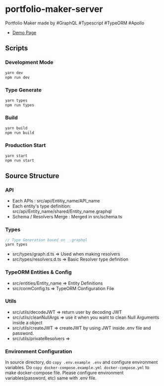 # portfolio-maker-server

Portfolio Maker made by #GraphQL #Typescript #TypeORM #Apollo

- [Demo Page](https://portfolio-maker-server.lopun.org/playground)

## Scripts

### Development Mode

```js
yarn dev
npm run dev
```

### Type Generate

```js
yarn types
npm run types
```

### Build

```js
yarn build
npm run build
```

### Production Start

```js
yarn start
npm run start
```

## Source Structure

### API

- Each APIs : src/api/Entitiy_name/API_name
- Each entity's type definition: src/api/Entity_name/shared/Entity_name.graphql
- Schema / Resolvers Merge : Merged in src/schema.ts

### Types

```js
// Type Generation based on _.graphql
yarn types
```

- src/types/graph.d.ts => Used when making resolvers
- src/types/resolvers.d.ts => Basic Resolver type definition

### TypeORM Entities & Config

- src/entities/Entity_name => Entity Definitions
- src/cormConfig.ts => TypeORM Configuration File

### Utils

- src/utils/decodeJWT => return user by decoding JWT
- src/utils/cleanNullArgs => use it when you want to clean Null Arguments inside a object
- src/utils/createJWT => createJWT by using JWT inside .env file and password.
- src/utils/privateResolvers =>

### Environment Configuration

In source directory, do `copy .env.example .env` and configure environment variables.
Do `copy docker-compose.example.yml docker-compose.yml` to make docker-compose file. Please configure environment variables(password, etc) same with .env file.
